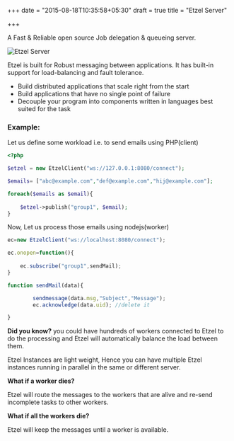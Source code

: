 +++
date = "2015-08-18T10:35:58+05:30"
draft = true
title = "Etzel Server"

+++

A Fast & Reliable open source Job delegation & queueing server. 


![Etzel Server](/images/etzel.png)

Etzel is built for Robust messaging between applications. It has built-in support for load-balancing and fault tolerance. 

- Build distributed applications that scale right from the start
- Build applications that have no single point of failure
- Decouple your program into components written in languages best suited for the task

### Example:

Let us define some workload i.e. to send emails using PHP(client)


````php
<?php

$etzel = new EtzelClient("ws://127.0.0.1:8080/connect");

$emails= ["abc@example.com","def@example.com","hij@example.com"];

foreach($emails as $email){
	
	$etzel->publish("group1", $email);
}

````
<!-- ?> -->
Now, Let us process those emails using nodejs(worker)

````javascript
ec=new EtzelClient("ws://localhost:8080/connect");

ec.onopen=function(){
	
	ec.subscribe("group1",sendMail);
}

function sendMail(data){

		sendmessage(data.msg,"Subject","Message");
		ec.acknowledge(data.uid); //delete it

}

````

**Did you know?** 
you could have hundreds of workers connected to Etzel to do the processing and Etzel will automatically balance the load between them. 

Etzel Instances are light weight, Hence you can have multiple Etzel instances running in parallel in the same or different server.

**What if a worker dies?**

Etzel will route the messages to the workers that are alive and re-send incomplete tasks to other workers.

**What if all the workers die?**

Etzel will keep the messages until a worker is available.

